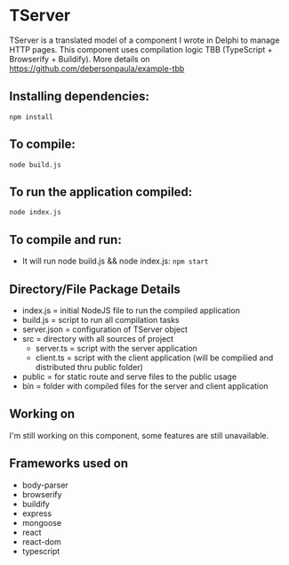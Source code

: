 # TServer

TServer is a translated model of a component I wrote in Delphi to manage HTTP pages.
This component uses compilation logic TBB (TypeScript + Browserify + Buildify).
More details on https://github.com/debersonpaula/example-tbb

## Installing dependencies:
`npm install`

## To compile:
`node build.js`

## To run the application compiled:
`node index.js`

## To compile and run:
 - It will run node build.js && node index.js:
 `npm start`


## Directory/File Package Details
 - index.js = initial NodeJS file to run the compiled application
 - build.js = script to run all compilation tasks
 - server.json = configuration of TServer object
 - src = directory with all sources of project
    - server.ts = script with the server application
    - client.ts = script with the client application (will be compilied and distributed thru public folder)
 - public = for static route and serve files to the public usage
 - bin = folder with compiled files for the server and client application


## Working on

 I'm still working on this component, some features are still unavailable.
 
## Frameworks used on

 - body-parser
 - browserify
 - buildify
 - express
 - mongoose
 - react
 - react-dom
 - typescript
